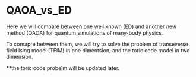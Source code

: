 # QAOA_vs_ED
Here we will compare between one well known (ED) and another new method (QAOA) for quantum simulations of many-body physics.

To comapre between them, we will try to solve the problem of transeverse field Ising model (TFIM) in one dimentsion, and the toric code model in two dimension.

**the toric code probelm will be updated later.
